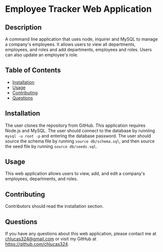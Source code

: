 # Employee Tracker Web Application

## Description
A command line application that uses node, inquirer and MySQL to manage a company's employees.  It allows users to view all departments, employees, and roles and add departments, employees and roles.  Users can also update an employee's role.  

## Table of Contents 
* [Installation](#installation)
* [Usage](#usage)
* [Contributing](#contributing)
* [Questions](#questions)

## Installation 
The user clones the repository from GitHub.  This application requires Node.js and MySQL.  The user should connect to the database by runniing `mysql -u root -p` and entering the database password.  The user should source the schema file by running `source db/schema.sql`, and then source the seed file by running `source db/seeds.sql`.  

## Usage
This web application allows users to view, add, and edit a company's employees, departments, and roles.

## Contributing
Contributors should read the installation section. 

## Questions
If you have any questions about this web application, please contact me at chlucas324@gmail.com or visit my GitHub at https://github.com/chlucas324.


